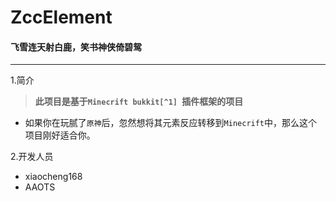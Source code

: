 # ZccElement
#### 飞雪连天射白鹿，笑书神侠倚碧鸳
*****
1.简介
  > **此项目是基于`Minecrift bukkit[^1] `插件框架的项目**
  * 如果你在玩腻了`原神`后，忽然想将其元素反应转移到`Minecrift`中，那么这个项目刚好适合你。
 
2.开发人员
  + xiaocheng168
  + AAOTS
 

 [^1]: bukkit为Minecrift中最热门的水桶服务器框架
